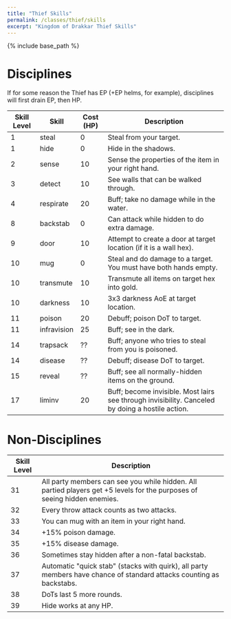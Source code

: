 ```yaml
---
title: "Thief Skills"
permalink: /classes/thief/skills
excerpt: "Kingdom of Drakkar Thief Skills"
---
```


{% include base_path %}

# Disciplines

If for some reason the Thief has EP (+EP helms, for example), disciplines will first drain EP, then HP.

Skill Level | Skill | Cost (HP) | Description
----------- | ----- | --------- | -----------
1           | steal         | 0   | Steal from your target.
1           | hide          | 0   | Hide in the shadows.
2           | sense         | 10  | Sense the properties of the item in your right hand.
3           | detect        | 10  | See walls that can be walked through.
4           | respirate     | 20  | Buff; take no damage while in the water.
8           | backstab      | 0   | Can attack while hidden to do extra damage.
9           | door          | 10  | Attempt to create a door at target location (if it is a wall hex).
10          | mug           | 0   | Steal and do damage to a target. You must have both hands empty.
10          | transmute     | 10  | Transmute all items on target hex into gold.
10          | darkness      | 10  | 3x3 darkness AoE at target location.
11          | poison        | 20  | Debuff; poison DoT to target.
11          | infravision   | 25  | Buff; see in the dark.
14          | trapsack      | ??  | Buff; anyone who tries to steal from you is poisoned.
14          | disease       | ??  | Debuff; disease DoT to target.
15          | reveal        | ??  | Buff; see all normally-hidden items on the ground.
17          | liminv        | 20  | Buff; become invisible. Most lairs see through invisibility. Canceled by doing a hostile action.

# Non-Disciplines

Skill Level | Description
----------- | -----------
31          | All party members can see you while hidden. All partied players get +5 levels for the purposes of seeing hidden enemies.
32          | Every throw attack counts as two attacks.
33          | You can mug with an item in your right hand.
34          | +15% poison damage.
35          | +15% disease damage.
36          | Sometimes stay hidden after a non-fatal backstab.
37          | Automatic "quick stab" (stacks with quirk), all party members have chance of standard attacks counting as backstabs.
38          | DoTs last 5 more rounds.
39          | Hide works at any HP.
